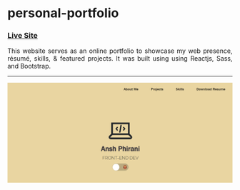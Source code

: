 # personal-portfolio

### [Live Site](https://anshphirani.github.io/personal-portfolio)

 <p align="justify">This website serves as an online portfolio to showcase my web presence, résumé, skills, & featured projects. It was built using using Reactjs, Sass, and Bootstrap.</p>

  <hr/>

<img src="./project images/portfolio-image.png" alt="Logo" >
